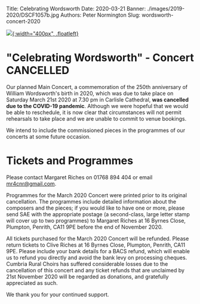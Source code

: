 Title: Celebrating Wordsworth
Date: 2020-03-21
Banner: ./images/2019-2020/DSCF1057b.jpg
Authors: Peter Normington
Slug: wordsworth-concert-2020

[![ ]({filename}/images/2019-2020/2020webposter.jpg){:width="400px", .floatleft}]({filename}./xxxxx.md)

# **"Celebrating Wordsworth" - Concert CANCELLED**

Our planned Main Concert, a commemoration of the 250th anniversary of William Wordsworth's birth in 2020, which was due to take place on Saturday March 21st 2020 at 7.30 pm in Carlisle Cathedral, **was cancelled due to the COVID-19 pandemic**.    Although we were hopeful that we would be able to reschedule, it is now clear that circumstances will not permit rehearsals to take place and we are unable to commit to venue bookings.

We intend to include the commissioned pieces in the programmes of our concerts at some future occasion.

# Tickets and Programmes

Please contact Margaret Riches on 01768 894 404 or email [mr4cnr@gmail.com](mailto:mr4cnr@gmail.com).

Programmes for the March 2020 Concert were printed prior to its original cancellation.  The programmes include detailed information about the composers and the pieces; if you would like to have one or more, please send SAE with the appropriate postage (a second-class, large letter stamp will cover up to two programmes) to Margaret Riches at 16 Byrnes Close, Plumpton, Penrith, CA11 9PE before the end of November 2020.

All tickets purchased for the March 2020 Concert will be refunded.  Please return tickets to Clive Riches at 16 Byrnes Close, Plumpton, Penrith, CA11 9PE.   Please include your bank details for a BACS refund, which will enable us to refund you directly and avoid the bank levy on processing cheques.   Cumbria Rural Choirs has suffered considerable losses due to the cancellation of this concert and any ticket refunds that are unclaimed by 21st November 2020 will be regarded as donations, and gratefully appreciated as such.

We thank you for your continued support.
